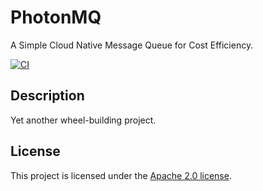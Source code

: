 # PhotonMQ

A Simple Cloud Native Message Queue for Cost Efficiency.
<p>
    <a href="https://github.com/zhihuij/photonmq/actions/workflows/develop.yml"><img src="https://github.com/GreptimeTeam/greptimedb/actions/workflows/develop.yml/badge.svg" alt="CI"></img></a>
</p>


## Description

Yet another wheel-building project.

## License

This project is licensed under the [Apache 2.0 license][license].

[license]: https://github.com/zhihuij/photonmq/blob/main/LICENSE
